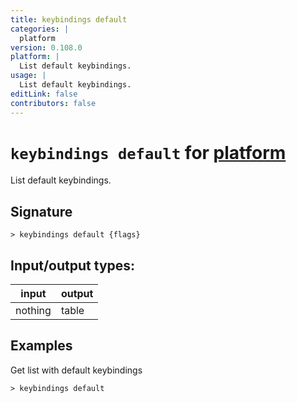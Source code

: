 ```yaml
---
title: keybindings default
categories: |
  platform
version: 0.108.0
platform: |
  List default keybindings.
usage: |
  List default keybindings.
editLink: false
contributors: false
---
```

<!-- This file is automatically generated. Please edit the command in https://github.com/nushell/nushell instead. -->

# `keybindings default` for [platform](/commands/categories/platform.md)

<div class='command-title'>List default keybindings.</div>

## Signature

```> keybindings default {flags} ```


## Input/output types:

| input   | output |
| ------- | ------ |
| nothing | table  |
## Examples

Get list with default keybindings
```nu
> keybindings default

```

